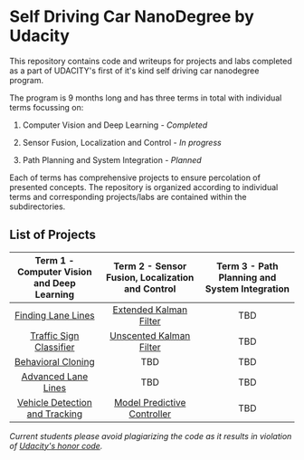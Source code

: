 # Self Driving Car NanoDegree by Udacity

This repository contains code and writeups for projects and labs completed as a part of UDACITY's first of it's kind self driving car nanodegree program.

The program is 9 months long and has three terms in total with individual terms focussing on:

1. Computer Vision and Deep Learning - *Completed*

2. Sensor Fusion, Localization and Control - *In progress*

3. Path Planning and System Integration - *Planned*

Each of terms has comprehensive projects to ensure percolation of presented concepts. The repository is organized according to individual terms and corresponding projects/labs are contained within the subdirectories.

## List of Projects
|Term 1 - Computer Vision and Deep Learning|Term 2 - Sensor Fusion, Localization and Control|Term 3 - Path Planning and System Integration|
|:-------------:|:-------------:|:-------------:|
|[Finding Lane Lines](/Term1-Computer-Vision-and-Deep-Learning/Project1-Finding-Lane-Lines)|[Extended Kalman Filter](/Term2-Sensor-Fusion-Localization-and-Control/Project1-Extended-Kalman-Filter-Sensor-Fusion)|TBD|
|[Traffic Sign Classifier](/Term1-Computer-Vision-and-Deep-Learning/Project2-Traffic-Sign-Classifier)|[Unscented Kalman Filter](/Term2-Sensor-Fusion-Localization-and-Control/Project2-Unscented-Kalman-Filter-Sensor-Fusion)|TBD|
|[Behavioral Cloning](/Term1-Computer-Vision-and-Deep-Learning/Project3-Behavioral-Cloning)|TBD|TBD|
|[Advanced Lane Lines](/Term1-Computer-Vision-and-Deep-Learning/Project4-Advanced-Lane_Lines)|TBD|TBD|
|[Vehicle Detection and Tracking](/Term1-Computer-Vision-and-Deep-Learning/Project5-Vehicle-Detection-and-Tracking)|[Model Predictive Controller](/Term2-Sensor-Fusion-Localization-and-Control/Project5-Model-Predictive-Controller)|TBD|


*Current students please avoid plagiarizing the code as it results in violation of [Udacity's honor code](https://udacity.zendesk.com/hc/en-us/articles/210667103-What-is-the-Udacity-Honor-Code-).*


